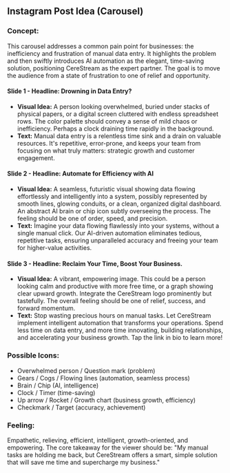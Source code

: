 ## Instagram Post Idea (Carousel)

### Concept:
This carousel addresses a common pain point for businesses: the inefficiency and frustration of manual data entry. It highlights the problem and then swiftly introduces AI automation as the elegant, time-saving solution, positioning CereStream as the expert partner. The goal is to move the audience from a state of frustration to one of relief and opportunity.

#### Slide 1 - **Headline: Drowning in Data Entry?**
*   **Visual Idea:** A person looking overwhelmed, buried under stacks of physical papers, or a digital screen cluttered with endless spreadsheet rows. The color palette should convey a sense of mild chaos or inefficiency. Perhaps a clock draining time rapidly in the background.
*   **Text:** Manual data entry is a relentless time sink and a drain on valuable resources. It's repetitive, error-prone, and keeps your team from focusing on what truly matters: strategic growth and customer engagement.

#### Slide 2 - **Headline: Automate for Efficiency with AI**
*   **Visual Idea:** A seamless, futuristic visual showing data flowing effortlessly and intelligently into a system, possibly represented by smooth lines, glowing conduits, or a clean, organized digital dashboard. An abstract AI brain or chip icon subtly overseeing the process. The feeling should be one of order, speed, and precision.
*   **Text:** Imagine your data flowing flawlessly into your systems, without a single manual click. Our AI-driven automation eliminates tedious, repetitive tasks, ensuring unparalleled accuracy and freeing your team for higher-value activities.

#### Slide 3 - **Headline: Reclaim Your Time, Boost Your Business.**
*   **Visual Idea:** A vibrant, empowering image. This could be a person looking calm and productive with more free time, or a graph showing clear upward growth. Integrate the CereStream logo prominently but tastefully. The overall feeling should be one of relief, success, and forward momentum.
*   **Text:** Stop wasting precious hours on manual tasks. Let CereStream implement intelligent automation that transforms your operations. Spend less time on data entry, and more time innovating, building relationships, and accelerating your business growth. Tap the link in bio to learn more!

### Possible Icons:
*   Overwhelmed person / Question mark (problem)
*   Gears / Cogs / Flowing lines (automation, seamless process)
*   Brain / Chip (AI, intelligence)
*   Clock / Timer (time-saving)
*   Up arrow / Rocket / Growth chart (business growth, efficiency)
*   Checkmark / Target (accuracy, achievement)

### Feeling:
Empathetic, relieving, efficient, intelligent, growth-oriented, and empowering. The core takeaway for the viewer should be: "My manual tasks are holding me back, but CereStream offers a smart, simple solution that will save me time and supercharge my business."